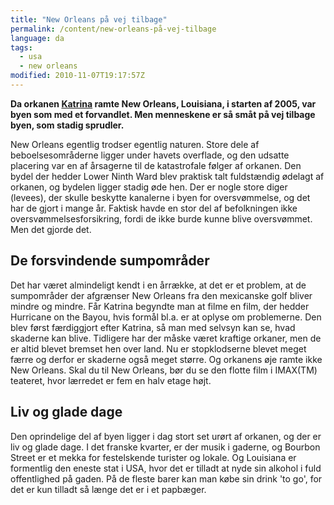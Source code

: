 ```yaml
---
title: "New Orleans på vej tilbage"
permalink: /content/new-orleans-på-vej-tilbage
language: da
tags:
  - usa
  - new orleans
modified: 2010-11-07T19:17:57Z
---
```


**Da orkanen [Katrina](http://en.wikipedia.org/wiki/Hurricane_Katrina) ramte New Orleans, Louisiana, i starten af 2005, var byen som med et forvandlet. Men menneskene er så småt på vej tilbage byen, som stadig sprudler.**

New Orleans egentlig trodser egentlig naturen. Store dele af beboelsesområderne ligger under havets overflade, og den udsatte placering var en af årsagerne til de katastrofale følger af orkanen. Den bydel der hedder Lower Ninth Ward blev praktisk talt fuldstændig ødelagt af orkanen, og bydelen ligger stadig øde hen. Der er nogle store diger (levees), der skulle beskytte kanalerne i byen for oversvømmelse, og det har de gjort i mange år. Faktisk havde en stor del af befolkningen ikke oversvømmelsesforsikring, fordi de ikke burde kunne blive oversvømmet. Men det gjorde det.

De forsvindende sumpområder
---------------------------

Det har været almindeligt kendt i en årrække, at det er et problem, at de sumpområder der afgrænser New Orleans fra den mexicanske golf bliver mindre og mindre. Får Katrina begyndte man at filme en film, der hedder Hurricane on the Bayou, hvis formål bl.a. er at oplyse om problemerne. Den blev først færdiggjort efter Katrina, så man med selvsyn kan se, hvad skaderne kan blive. Tidligere har der måske været kraftige orkaner, men de er altid blevet bremset hen over land. Nu er stopklodserne blevet meget færre og derfor er skaderne også meget større. Og orkanens øje ramte ikke New Orleans. Skal du til New Orleans, bør du se den flotte film i IMAX(TM) teateret, hvor lærredet er fem en halv etage højt.

Liv og glade dage
-----------------

Den oprindelige del af byen ligger i dag stort set urørt af orkanen, og der er liv og glade dage. I det franske kvarter, er der musik i gaderne, og Bourbon Street er et mekka for festelskende turister og lokale. Og Louisiana er formentlig den eneste stat i USA, hvor det er tilladt at nyde sin alkohol i fuld offentlighed på gaden. På de fleste barer kan man købe sin drink 'to go', for det er kun tilladt så længe det er i et papbæger.
